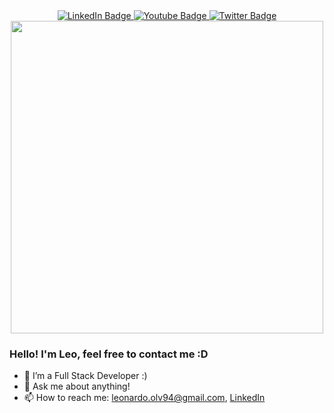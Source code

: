<div id="badges" align="center">
  <a href="https://www.linkedin.com/in/leonardo-almeida-187588148/">
    <img src="https://img.shields.io/badge/LinkedIn-blue?style=for-the-badge&logo=linkedin&logoColor=white" alt="LinkedIn Badge"/>
  </a>
  <a href="your-youtube-URL">
    <img src="https://img.shields.io/badge/Gmail-red?style=for-the-badge&logo=gmail&logoColor=white" alt="Youtube Badge"/>
  </a>
  <a href="your-twitter-URL">
    <img src="https://img.shields.io/badge/Twitter-blue?style=for-the-badge&logo=twitter&logoColor=white" alt="Twitter Badge"/>
  </a>
</div>

<div id="header" align="center">
  <img src="https://media.giphy.com/media/SWoSkN6DxTszqIKEqv/giphy.gif" width="500"/>
</div>


### Hello! I'm Leo, feel free to contact me :D




- 🌱 I’m a Full Stack Developer :)
- 💬 Ask me about anything!
- 📫 How to reach me: leonardo.olv94@gmail.com, [LinkedIn](https://www.linkedin.com/in/leonardo-almeida-187588148/)
                      


